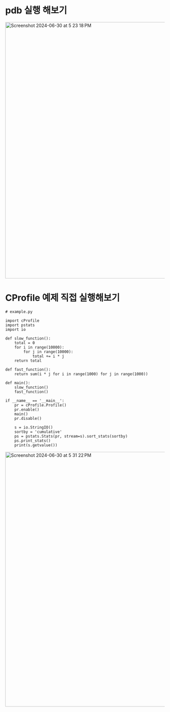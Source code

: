 # pdb 실행 해보기

<img width="807" alt="Screenshot 2024-06-30 at 5 23 18 PM" src="https://github.com/why-arong/CPython-Guide/assets/68311908/63f4b02c-01e6-493e-a4ea-cd66be6a8a21">



# CProfile 예제 직접 실행해보기

```python3
# example.py

import cProfile
import pstats
import io

def slow_function():
    total = 0
    for i in range(10000):
        for j in range(10000):
            total += i * j
    return total

def fast_function():
    return sum(i * j for i in range(1000) for j in range(1000))

def main():
    slow_function()
    fast_function()

if __name__ == '__main__':
    pr = cProfile.Profile()
    pr.enable()
    main()
    pr.disable()

    s = io.StringIO()
    sortby = 'cumulative'
    ps = pstats.Stats(pr, stream=s).sort_stats(sortby)
    ps.print_stats()
    print(s.getvalue())

```
<img width="802" alt="Screenshot 2024-06-30 at 5 31 22 PM" src="https://github.com/why-arong/CPython-Guide/assets/68311908/4fafd154-2e3c-4551-899c-5b19cdb67651">
